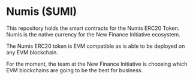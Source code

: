 # Numis ($UMI)
This repository holds the smart contracts for the Numis ERC20 Token. Numis is the native currency for the New Finance Initiative ecosystem. 

The Numis ERC20 token is EVM compatible as is able to be deployed on any EVM blockchain. 

For the moment, the team at the New Finance Initiative is choosing which EVM blockchains are going to be the best for business.
